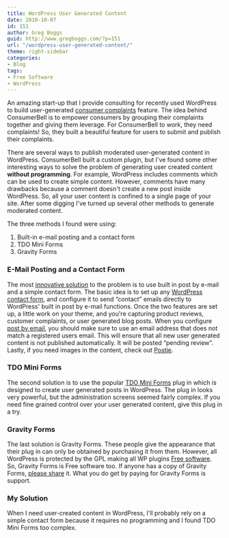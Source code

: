 ```yaml
---
title: WordPress User Generated Content
date: 2010-10-07
id: 151
author: Greg Boggs
guid: http://www.gregboggs.com/?p=151
url: "/wordpress-user-generated-content/"
theme: right-sidebar
categories:
- Blog
tags:
- Free Software
- WordPress
---
```


An amazing start-up that I provide consulting for recently used WordPress to build user-generated [consumer complaints][1] feature. The idea behind ConsumerBell is to empower consumers by grouping their complaints together and giving them leverage. For ConsumerBell to work, they need complaints! So, they built a beautiful feature for users to submit and publish their complaints.

There are several ways to publish moderated user-generated content in WordPress. ConsumerBell built a custom plugin, but I've found some other interesting ways to solve the problem of generating user created content **without programming**. For example, WordPress includes comments which can be used to create simple content. However, comments have many drawbacks because a comment doesn't create a new post inside WordPress. So, all your user content is confined to a single page of your site. After some digging I've turned up several other methods to generate moderated content.

The three methods I found were using:

  1. Built-in e-mail posting and a contact form
  2. TDO Mini Forms
  3. Gravity Forms

### E-Mail Posting and a Contact Form

The most [innovative solution][2] to the problem is to use built in post by e-mail and a simple contact form. The basic idea is to set up any [WordPress contact form][3], and configure it to send &#8220;contact&#8221; emails directly to WordPress' built in post by e-mail functions. Once the two features are set up, a little work on your theme, and you're capturing product reviews, customer complaints, or user generated blog posts. When you configure [post by email][4], you should make sure to use an email address that does not match a registered users email. This will ensure that all new user generated content is not published automatically. It will be posted &#8220;pending review&#8221;. Lastly, if you need images in the content, check out [Postie][5].

### TDO Mini Forms

The second solution is to use the popular [TDO Mini Forms][6] plug in which is designed to create user generated posts in WordPress. The plug in looks very powerful, but the administration screens seemed fairly complex. If you need fine grained control over your user generated content, give this plug in a try.

### Gravity Forms

The last solution is Gravity Forms. These people give the appearance that their plug in can only be obtained by purchasing it from them. However, all WordPress is protected by the GPL making all WP plugins [Free software][7]. So, Gravity Forms is Free software too. If anyone has a copy of Gravity Forms, [please share][8] it. What you do get by paying for Gravity Forms is support.

### My Solution

When I need user-created content in WordPress, I'll probably rely on a simple contact form because it requires no programming and I found TDO Mini Forms too complex.

 [1]: http://www.consumerbell.com
 [2]: http://millionclues.com/guest-posts/use-wordpress-to-create-user-generated-content-site/
 [3]: http://contactform7.com/
 [4]: http://codex.wordpress.org/Post_to_your_blog_using_email
 [5]: http://robfelty.com/plugins/postie
 [6]: http://thedeadone.net/download/tdo-mini-forms-wordpress-plugin/
 [7]: http://www.gnu.org/philosophy/free-sw.html
 [8]: contact
